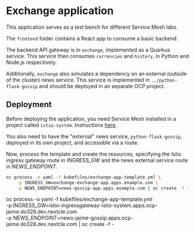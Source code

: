 # Exchange application

This application serves as a test bench for different Service Mesh labs.

The `frontend` folder contains a React app to consume a basic backend.

The backend API gateway is in `exchange`, implemented as a Quarkus service. This service then consumes `currencies` and `history`, in Python and Node.js respectively.

Additionally, `exchange` also simulates a dependency on an external (outside of the cluster) news service. This service is implemented in `../python-flask-gossip` and should be deployed in an separate OCP project.


## Deployment

Before deploying the application, you need Service Mesh installed in a project called `istio-system`. Instructions [here](https://docs.openshift.com/container-platform/4.3/service_mesh/service_mesh_install/preparing-ossm-installation.html).

You also need to have the "external" news service, `python-flask-gossip`, deployed in its own project, and accessible via a route.

Now, process the template and create the resources, specifying the Istio ingress gateway route in _INGRESS_GW_ and the news external service route in _NEWS_ENDPOINT_.

```sh
oc process -o yaml -f kubefiles/exchange-app-template.yml \
    -p INGRESS_GW=exchange-exchange-app.apps.example.com \
    -p NEWS_ENDPOINT=news-gossip-app.apps.example.com | oc create -f -
```

oc process -o yaml -f kubefiles/exchange-app-template.yml \
    -p INGRESS_GW=istio-ingressgateway-istio-system.apps.ocp-jaime.do328.dev.nextcle.com \
    -p NEWS_ENDPOINT=news-jaime-gossip.apps.ocp-jaime.do328.dev.nextcle.com | oc create -f -